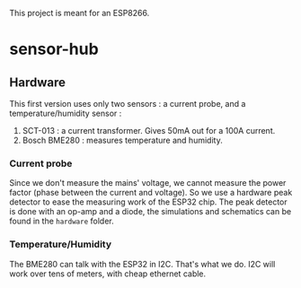 This project is meant for an ESP8266.

# sensor-hub
## Hardware
This first version uses only two sensors : a current probe, and a temperature/humidity sensor :
1. SCT-013 : a current transformer. Gives 50mA out for a 100A current.
2. Bosch BME280 : measures temperature and humidity.

### Current probe
Since we don't measure the mains' voltage, we cannot measure the power factor (phase between the current and voltage). So we use a hardware peak detector to ease the measuring work of the ESP32 chip.
The peak detector is done with an op-amp and a diode, the simulations and schematics can be found in the `hardware` folder.

### Temperature/Humidity
The BME280 can talk with the ESP32 in I2C. That's what we do. I2C will work over tens of meters, with cheap ethernet cable.
